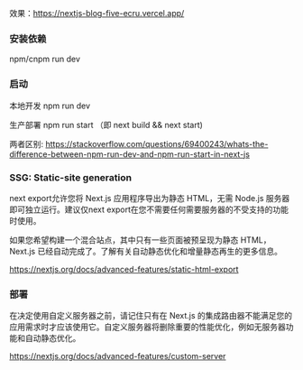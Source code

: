 效果：https://nextjs-blog-five-ecru.vercel.app/

### 安装依赖
npm/cnpm run dev

### 启动
本地开发 npm run dev

生产部署 npm run start （即 next build && next start)

两者区别: https://stackoverflow.com/questions/69400243/whats-the-difference-between-npm-run-dev-and-npm-run-start-in-next-js

### SSG: Static-site generation
next export允许您将 Next.js 应用程序导出为静态 HTML，无需 Node.js 服务器即可独立运行。建议仅next export在您不需要任何需要服务器的不受支持的功能时使用。

如果您希望构建一个混合站点，其中只有一些页面被预呈现为静态 HTML，Next.js 已经自动完成了。了解有关自动静态优化和增量静态再生的更多信息。

https://nextjs.org/docs/advanced-features/static-html-export

### 部署
在决定使用自定义服务器之前，请记住只有在 Next.js 的集成路由器不能满足您的应用需求时才应该使用它。自定义服务器将删除重要的性能优化，例如无服务器功能和自动静态优化。

https://nextjs.org/docs/advanced-features/custom-server
